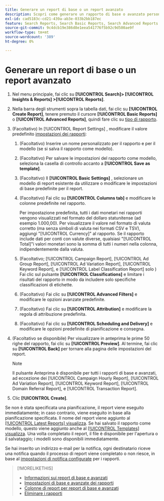 ```yaml
---
title: Generare un report di base o un report avanzato
description: Scopri come generare un rapporto di base o avanzato personalizzato.
exl-id: cad5183c-cd21-439a-ab3e-033b2bb187ec
feature: Search Reports, Search Basic Reports, Search Advanced Reports
source-git-commit: 9c4dcb19e386d8e1eea541776f5b92c9d500ae9f
workflow-type: tm+mt
source-wordcount: '389'
ht-degree: 0%

---
```


# Generare un report di base o un report avanzato

1. Nel menu principale, fai clic su **[!UICONTROL Search]> [!UICONTROL Insights & Reports] >[!UICONTROL Reports]**.

1. Nella barra degli strumenti sopra la tabella dati, fai clic su **[!UICONTROL Create Report]**, tenere premuto il cursore **[!UICONTROL Basic Reports]** o **[!UICONTROL Advanced Reports]**, quindi fare clic su [tipo di rapporto](/help/search-social-commerce/reports/management/basic-advanced/basic-advanced-report-about.md).

1. (Facoltativo) In [!UICONTROL Report Settings] , modificare il valore predefinito [impostazioni dei rapporti](basic-advanced-report-settings.md):

   1. (Facoltativo) Inserire un nome personalizzato per il rapporto e per il modello (se si salva il rapporto come modello).

   1. (Facoltativo) Per salvare le impostazioni del rapporto come modello, seleziona la casella di controllo accanto a **[!UICONTROL Save as template]**.

   1. (Facoltativo) Il **[!UICONTROL Basic Settings]** , selezionare un modello di report esistente da utilizzare o modificare le impostazioni di base predefinite per il report.

   1. (Facoltativo) Fai clic su **[!UICONTROL Columns tab]** e modificare le colonne predefinite nel rapporto.

      Per impostazione predefinita, tutti i dati monetari nei rapporti vengono visualizzati nel formato del dollaro statunitense (ad esempio 1.000,00). Per visualizzare il valore nel formato di valuta corretto (ma senza simboli di valuta nei formati CSV e TSV), aggiungi &quot;[!UICONTROL Currency]&quot; al rapporto. Se il rapporto include dati per conti con valute diverse, qualsiasi &quot;[!UICONTROL Total]&quot;i valori monetari sono la somma di tutti i numeri nella colonna, indipendentemente dalla valuta.

   1. (Facoltativo; [!UICONTROL Campaign Report], [!UICONTROL Ad Group Report], [!UICONTROL Ad Variation Report], [!UICONTROL Keyword Report], e [!UICONTROL Label Classification Report] solo ) Fai clic sul pulsante **[!UICONTROL Classifications]** e limitare i risultati del rapporto in modo da includere solo specifiche classificazioni di etichette.

   1. (Facoltativo) Fai clic su **[!UICONTROL Advanced Filters]** e modificare le opzioni avanzate predefinite.

   1. (Facoltativo) Fai clic su **[!UICONTROL Attribution]** e modificare la regola di attribuzione predefinita.

   1. (Facoltativo) Fai clic su **[!UICONTROL Scheduling and Delivery]** e modificare le opzioni predefinite di pianificazione e consegna.

1. (Facoltativo se disponibile) Per visualizzare in anteprima le prime 50 righe del rapporto, fai clic su **[!UICONTROL Preview]**. Al termine, fai clic su **[!UICONTROL Back]** per tornare alla pagina delle impostazioni del report.

   >[!NOTE]
   >
   >Il pulsante Anteprima è disponibile per tutti i rapporti di base e avanzati, ad eccezione dei [!UICONTROL Campaign Hourly Report], [!UICONTROL Ad Variation Report], [!UICONTROL Keyword Report], [!UICONTROL Domain Referral Report], e [!UICONTROL Transaction Report].

1. Clic **[!UICONTROL Create]**.

Se non è stata specificata una pianificazione, il report viene eseguito immediatamente; in caso contrario, viene eseguito in base alla pianificazione specificata. Il nome del report viene aggiunto al [[!UICONTROL Latest Reports] visualizza](/help/search-social-commerce/reports/report-about.md). Se hai salvato il rapporto come modello, questo viene aggiunto anche al [[!UICONTROL Templates] visualizza](/help/search-social-commerce/reports/report-about.md). Una volta completato il report, il file è disponibile per l&#39;apertura o il salvataggio; i modelli sono disponibili immediatamente.

Se hai inserito un indirizzo e-mail per la notifica, ogni destinatario riceve una notifica quando il processo di report viene completato o non riesce, in base al [impostazioni di notifica configurate](/help/search-social-commerce/notifications/notification-edit.md) per i rapporti.

>[!MORELIKETHIS]
>
>* [Informazioni sui report di base e avanzati](/help/search-social-commerce/reports/management/basic-advanced/basic-advanced-report-about.md)
>* [Impostazioni di base e avanzate dei rapporti](/help/search-social-commerce/reports/management/basic-advanced/basic-advanced-report-settings.md)
>* [Colonne di report per report di base e avanzati](/help/search-social-commerce/reports/management/basic-advanced/basic-advanced-report-columns.md)
>* [Eliminare i rapporti](/help/search-social-commerce/reports/management/report-delete.md)
